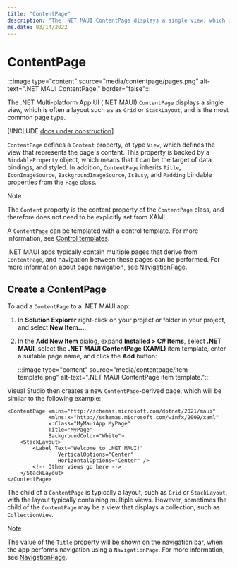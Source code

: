 ```yaml
---
title: "ContentPage"
description: "The .NET MAUI ContentPage displays a single view, which is often a layout, and is the most common page type."
ms.date: 03/14/2022
---
```


# ContentPage

:::image type="content" source="media/contentpage/pages.png" alt-text=".NET MAUI ContentPage." border="false":::

The .NET Multi-platform App UI (.NET MAUI) `ContentPage` displays a single view, which is often a layout such as as `Grid` or `StackLayout`, and is the most common page type.

[!INCLUDE [docs under construction](~/includes/preview-note.md)]

`ContentPage` defines a `Content` property, of type `View`, which defines the view that represents the page's content. This property is backed by a `BindableProperty` object, which means that it can be the target of data bindings, and styled. In addition, `ContentPage` inherits `Title`, `IconImageSource`, `BackgroundImageSource`, `IsBusy`, and `Padding` bindable properties from the `Page` class.

> [!NOTE]
> The `Content` property is the content property of the `ContentPage` class, and therefore does not need to be explicitly set from XAML.

A `ContentPage` can be templated with a control template. For more information, see [Control templates](~/fundamentals/controltemplate.md).

.NET MAUI apps typically contain multiple pages that derive from `ContentPage`, and navigation between these pages can be performed. For more information about page navigation, see [NavigationPage](navigationpage.md).

## Create a ContentPage

To add a `ContentPage` to a .NET MAUI app:

1. In **Solution Explorer** right-click on your project or folder in your project, and select **New Item...**.
1. In the **Add New Item** dialog, expand **Installed > C# Items**, select **.NET MAUI**, select the **.NET MAUI ContentPage (XAML)** item template, enter a suitable page name, and click the **Add** button:

    :::image type="content" source="media/contentpage/item-template.png" alt-text=".NET MAUI ContentPage item template.":::

Visual Studio then creates a new `ContentPage`-derived page, which will be similar to the following example:

```xaml
<ContentPage xmlns="http://schemas.microsoft.com/dotnet/2021/maui"
             xmlns:x="http://schemas.microsoft.com/winfx/2009/xaml"
             x:Class="MyMauiApp.MyPage"
             Title="MyPage"
             BackgroundColor="White">
    <StackLayout>
        <Label Text="Welcome to .NET MAUI!"
                VerticalOptions="Center"
                HorizontalOptions="Center" />
        <!-- Other views go here -->
    </StackLayout>
</ContentPage>
```

The child of a `ContentPage` is typically a layout, such as `Grid` or `StackLayout`, with the layout typically containing multiple views. However, sometimes the child of the `ContentPage` may be a view that displays a collection, such as `CollectionView`.

> [!NOTE]
> The value of the `Title` property will be shown on the navigation bar, when the app performs navigation using a `NavigationPage`. For more information, see [NavigationPage](navigationpage.md).
